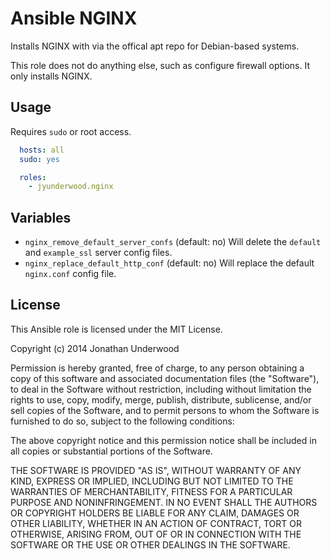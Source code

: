 # Ansible NGINX

Installs NGINX with via the offical apt repo for Debian-based systems.

This role does not do anything else, such as configure firewall options. It only installs NGINX.

## Usage

Requires `sudo` or root access.

```yaml
  hosts: all
  sudo: yes

  roles:
    - jyunderwood.nginx
```

## Variables

- `nginx_remove_default_server_confs` (default: no) Will delete the `default` and `example_ssl` server config files.
- `nginx_replace_default_http_conf` (default: no) Will replace the default `nginx.conf` config file.

## License

This Ansible role is licensed under the MIT License.

Copyright (c) 2014 Jonathan Underwood

Permission is hereby granted, free of charge, to any person obtaining a copy
of this software and associated documentation files (the "Software"), to deal
in the Software without restriction, including without limitation the rights
to use, copy, modify, merge, publish, distribute, sublicense, and/or sell
copies of the Software, and to permit persons to whom the Software is
furnished to do so, subject to the following conditions:

The above copyright notice and this permission notice shall be included in
all copies or substantial portions of the Software.

THE SOFTWARE IS PROVIDED "AS IS", WITHOUT WARRANTY OF ANY KIND, EXPRESS OR
IMPLIED, INCLUDING BUT NOT LIMITED TO THE WARRANTIES OF MERCHANTABILITY,
FITNESS FOR A PARTICULAR PURPOSE AND NONINFRINGEMENT. IN NO EVENT SHALL THE
AUTHORS OR COPYRIGHT HOLDERS BE LIABLE FOR ANY CLAIM, DAMAGES OR OTHER
LIABILITY, WHETHER IN AN ACTION OF CONTRACT, TORT OR OTHERWISE, ARISING FROM,
OUT OF OR IN CONNECTION WITH THE SOFTWARE OR THE USE OR OTHER DEALINGS IN
THE SOFTWARE.
